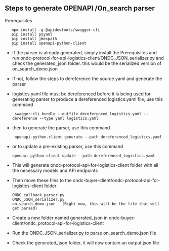 
## Steps to generate OPENAPI /On_search parser
Prerequisites 
```
   npm install -g @apidevtools/swagger-cli
   pip install pyyaml
   pip install jmespath
   pip install openapi-python-client
```

* If the parser is already generated, simply install the Prerequisites and run ondc-protocol-for-api-logistics-client/ONDC_JSON_serializer.py and check      the generated_json folder. this would be the serialized version of on_search_demo.json
* If not, follow the steps to dereference the source yaml and generate the parser

* logistics.yaml file must be dereferenced before it is being used for generating parser to produce a dereferenced logistics.yaml file, use this command
  ```
   swagger-cli bundle --outfile dereferenced_logistics.yaml --dereference --type yaml logistics.yaml
  ```
* then to generate the parser, use this command
  ```
   openapi-python-client generate --path dereferenced_logistics.yaml
  ```
* or to update a pre-existing parser, use this command
  ```
  openapi-python-client update --path dereferenced_logistics.yaml
  ```
* This will generate ondc-protocol-api-for-logistics-client folder with all the necessary models and API endpoints
* Then move these files to the ondc-buyer-client/ondc-protocol-api-for-logistics-client folder
  ```
  ONDC_callback_parser.py
  ONDC_JSON_serializer.py
  on_search_demo.json - (Right now, this will be the file that will get parsed)
  ```
* Create a new folder named generated_json in ondc-buyer-client/ondc_protocol-api-for-logistics-client
* Run the ONDC_JSON_serializer.py to parse on_search_demo.json file
* Check the generated_json folder, it will now contain an output.json file

